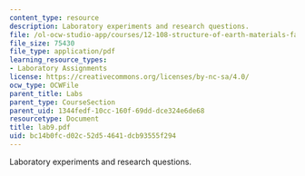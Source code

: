 ```yaml
---
content_type: resource
description: Laboratory experiments and research questions.
file: /ol-ocw-studio-app/courses/12-108-structure-of-earth-materials-fall-2004/bc14b0fcd02c52d54641dcb93555f294_lab9.pdf
file_size: 75430
file_type: application/pdf
learning_resource_types:
- Laboratory Assignments
license: https://creativecommons.org/licenses/by-nc-sa/4.0/
ocw_type: OCWFile
parent_title: Labs
parent_type: CourseSection
parent_uid: 1344fedf-10cc-160f-69dd-dce324e6de68
resourcetype: Document
title: lab9.pdf
uid: bc14b0fc-d02c-52d5-4641-dcb93555f294
---
```

Laboratory experiments and research questions.